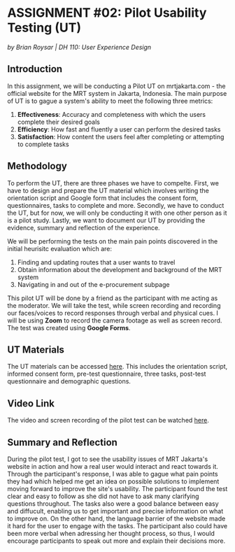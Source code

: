 # ASSIGNMENT #02: Pilot Usability Testing (UT)
_by Brian Roysar | DH 110: User Experience Design_

## Introduction
In this assignment, we will be conducting a Pilot UT on mrtjakarta.com - the official website for the MRT system in Jakarta, Indonesia. The main purpose of UT is to gague a system's ability to meet the following three metrics: 

1. **Effectiveness**: Accuracy and completeness with which the users complete their desired goals
2. **Efficiency**: How fast and fluently a user can perform the desired tasks
3. **Satisfaction**: How content the users feel after completing or attempting to complete tasks

## Methodology
To perform the UT, there are three phases we have to compelte. First, we have to design and prepare the UT material which involves writing the orientation script and Google form that includes the consent form, questionnaires, tasks to complete and more. Secondly, we have to conduct the UT, but for now, we will only be conducting it with one other person as it is a pilot study. Lastly, we want to document our UT by providing the evidence, summary and reflection of the experience. 

We will be performing the tests on the main pain points discovered in the initial heurisitc evaluation which are:

1. Finding and updating routes that a user wants to travel
2. Obtain information about the development and background of the MRT system
3. Navigating in and out of the e-procurement subpage

This pilot UT will be done by a friend as the participant with me acting as the moderator. We will take the test, while screen recording and recording our faces/voices to record responses through verbal and physical cues. I will be using **Zoom** to record the camera footage as well as screen record. The test was created using **Google Forms**. 

## UT Materials
The UT materials can be accessed [here](https://forms.gle/4Pt49ZTtEyvPh4QWA). This includes the orientation script, informed consent form, pre-test questionnaire, three tasks, post-test questionnaire and demographic questions. 

## Video Link
The video and screen recording of the pilot test can be watched [here](https://drive.google.com/file/d/1DkdA-p1ECukP-rn_5lfN6cb4rbztECX9/view?usp=sharing). 

## Summary and Reflection
During the pilot test, I got to see the usability issues of MRT Jakarta's website in action and how a real user would interact and react towards it. Through the participant's response, I was able to gague what pain points they had which helped me get an idea on possible solutions to implement moving forward to improve the site's usability. The participant found the test clear and easy to follow as she did not have to ask many clarifying questions throughout. The tasks also were a good balance between easy and diffucult, enabling us to get important and precise information on what to improve on. On the other hand, the language barrier of the website made it hard for the user to engage with the tasks. The participant also could have been more verbal when adressing her thought process, so thus, I would encourage participants to speak out more and explain their decisions more.



